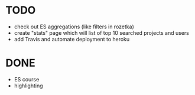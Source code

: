 # TODO
* check out ES aggregations (like filters in rozetka)
* create "stats" page which will list of top 10 searched projects and users
* add Travis and automate deployment to heroku

# DONE
* ES course
* highlighting
